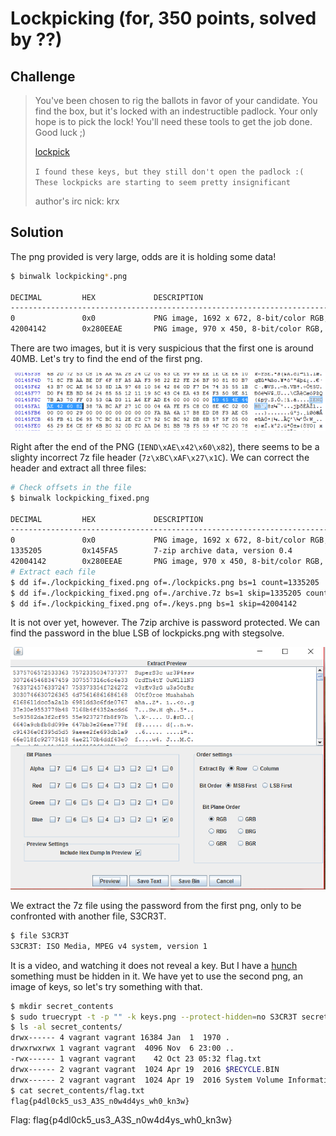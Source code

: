# Lockpicking (for, 350 points, solved by ??)

## Challenge

> You've been chosen to rig the ballots in favor of your candidate.
> You find the box, but it's locked with an indestructible padlock.
> Your only hope is to pick the lock!
> You'll need these tools to get the job done. Good luck ;)
>
> [lockpick](./lockpicking.ec95daebcc116c7f27e892d61a1333372e8903a039267e083a857a41deb37070.png)
>
> ```I found these keys, but they still don't open the padlock :( These lockpicks are starting to seem pretty insignificant```
> 
> author's irc nick: krx


## Solution

The png provided is very large, odds are it is holding some data!

``` bash
$ binwalk lockpicking*.png

DECIMAL         HEX             DESCRIPTION
-------------------------------------------------------------------------------------------------------
0               0x0             PNG image, 1692 x 672, 8-bit/color RGB, non-interlaced
42004142        0x280EEAE       PNG image, 970 x 450, 8-bit/color RGB, non-interlaced
```

There are two images, but it is very suspicious that the first one is around 40MB.
Let's try to find the end of the first png.

![](./hex_view.png)

Right after the end of the PNG (`IEND\xAE\x42\x60\x82`), there seems to be a slighty incorrect 7z file header (`7z\xBC\xAF\x27\x1C`).
We can correct the header and extract all three files:
``` bash
# Check offsets in the file
$ binwalk lockpicking_fixed.png

DECIMAL         HEX             DESCRIPTION
-------------------------------------------------------------------------------------------------------
0               0x0             PNG image, 1692 x 672, 8-bit/color RGB, non-interlaced
1335205         0x145FA5        7-zip archive data, version 0.4
42004142        0x280EEAE       PNG image, 970 x 450, 8-bit/color RGB, non-interlaced
# Extract each file
$ dd if=./lockpicking_fixed.png of=./lockpicks.png bs=1 count=1335205
$ dd if=./lockpicking_fixed.png of=./archive.7z bs=1 skip=1335205 count=40668937
$ dd if=./lockpicking_fixed.png of=./keys.png bs=1 skip=42004142
```

It is not over yet, however.
The 7zip archive is password protected.
We can find the password in the blue LSB of lockpicks.png with stegsolve.

![](./archive_pass.png)

We extract the 7z file using the password from the first png, only to be confronted with another file, S3CR3T.
``` bash
$ file S3CR3T
S3CR3T: ISO Media, MPEG v4 system, version 1
```

It is a video, and watching it does not reveal a key.
But I have a [hunch](http://keyj.emphy.de/real-steganography-with-truecrypt/) something must be hidden in it.
We have yet to use the second png, an image of keys, so let's try something with that.
``` bash
$ mkdir secret_contents
$ sudo truecrypt -t -p "" -k keys.png --protect-hidden=no S3CR3T secret_contents
$ ls -al secret_contents/
drwx------ 4 vagrant vagrant 16384 Jan  1  1970 .
drwxrwxrwx 1 vagrant vagrant  4096 Nov  6 23:00 ..
-rwx------ 1 vagrant vagrant    42 Oct 23 05:32 flag.txt
drwx------ 2 vagrant vagrant  1024 Apr 19  2016 $RECYCLE.BIN
drwx------ 2 vagrant vagrant  1024 Apr 19  2016 System Volume Information
$ cat secret_contents/flag.txt
flag{p4dl0ck5_us3_A3S_n0w4d4ys_wh0_kn3w}
```

Flag: flag{p4dl0ck5_us3_A3S_n0w4d4ys_wh0_kn3w}
